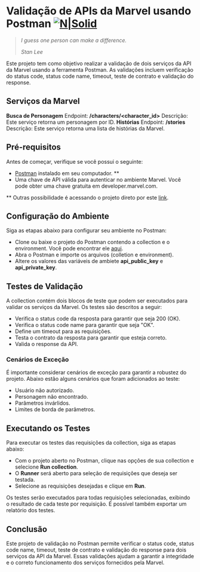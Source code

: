 # Validação de APIs da Marvel usando Postman [![N|Solid](https://voyager.postman.com/logo/postman-logo-icon-orange.svg)](https://www.postman.com/product/what-is-postman/)

> _I guess one person can make a difference._ </p>
> _Stan Lee_

Este projeto tem como objetivo realizar a validação de dois serviços da API da Marvel usando a ferramenta Postman. As validações incluem verificação do status code, status code name, timeout, teste de contrato e validação do response.

## Serviços da Marvel

**Busca de Personagem**
Endpoint: **/characters/<character_id>**
Descrição: Este serviço retorna um personagem por ID.
**Histórias**
Endpoint: **/stories**
Descrição: Este serviço retorna uma lista de histórias da Marvel.

## Pré-requisitos

Antes de começar, verifique se você possui o seguinte:
- [Postman] instalado em seu computador. **
- Uma chave de API válida para autenticar no ambiente Marvel. Você pode obter uma chave gratuita em developer.marvel.com.

** Outras possibilidade é acessando o projeto direto por este [link].

[link]: <https://elements.getpostman.com/redirect?entityId=5114087-f3c706b8-d249-4472-937d-70b5d6e44d26&entityType=collection>

[postman]: <https://www.postman.com/downloads/>

## Configuração do Ambiente

Siga as etapas abaixo para configurar seu ambiente no Postman:

- Clone ou baixe o projeto do Postman contendo a collection e o environment. Você pode encontrar ele [aqui].
- Abra o Postman e importe os arquivos (colletion e environment).
- Altere os valores das variáveis de ambiete **api_public_key** e **api_private_key**.

[aqui]: <https://github.com/juliocfp/mottu-api>

## Testes de Validação

A collection contém dois blocos de teste que podem ser executados para validar os serviços da Marvel. Os testes são descritos a seguir:

- Verifica o status code da resposta para garantir que seja 200 (OK).
- Verifica o status code name para garantir que seja "OK".
- Define um timeout para as requisições.
- Testa o contrato da resposta para garantir que esteja correto.
- Valida o response da API.

### Cenários de Exceção

É importante considerar cenários de exceção para garantir a robustez do projeto. Abaixo estão alguns cenários que foram adicionados ao teste:

- Usuário não autorizado.
- Personagem não encontrado.
- Parâmetros invárlidos.
- Limites de borda de parâmetros.

## Executando os Testes

Para executar os testes das requisições da collection, siga as etapas abaixo:

- Com o projeto aberto no Postman, clique nas opções de sua collection e selecione **Run collection**.
- O **Runner** será aberto para seleção de requisições que deseja ser testada.
- Selecione as requisições desejadas e clique em **Run**.

Os testes serão executados para todas requisições selecionadas, exibindo o resultado de cada teste por requisição. É possível também exportar um relatório dos testes.

## Conclusão

Este projeto de validação no Postman permite verificar o status code, status code name, timeout, teste de contrato e validação do response para dois serviços da API da Marvel. Essas validações ajudam a garantir a integridade e o correto funcionamento dos serviços fornecidos pela Marvel.
